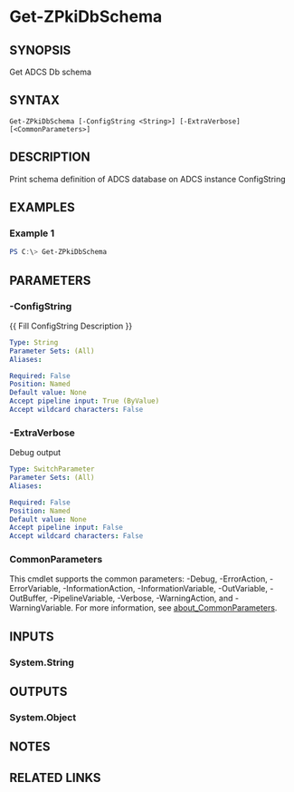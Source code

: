 ﻿---
external help file: ZPkiPsCore.dll-Help.xml
Module Name: ZPki
online version:
schema: 2.0.0
---

# Get-ZPkiDbSchema

## SYNOPSIS
Get ADCS Db schema

## SYNTAX

```
Get-ZPkiDbSchema [-ConfigString <String>] [-ExtraVerbose] [<CommonParameters>]
```

## DESCRIPTION
Print schema definition of ADCS database on ADCS instance ConfigString

## EXAMPLES

### Example 1
```powershell
PS C:\> Get-ZPkiDbSchema
```

## PARAMETERS

### -ConfigString
{{ Fill ConfigString Description }}

```yaml
Type: String
Parameter Sets: (All)
Aliases:

Required: False
Position: Named
Default value: None
Accept pipeline input: True (ByValue)
Accept wildcard characters: False
```

### -ExtraVerbose
Debug output

```yaml
Type: SwitchParameter
Parameter Sets: (All)
Aliases:

Required: False
Position: Named
Default value: None
Accept pipeline input: False
Accept wildcard characters: False
```

### CommonParameters
This cmdlet supports the common parameters: -Debug, -ErrorAction, -ErrorVariable, -InformationAction, -InformationVariable, -OutVariable, -OutBuffer, -PipelineVariable, -Verbose, -WarningAction, and -WarningVariable. For more information, see [about_CommonParameters](http://go.microsoft.com/fwlink/?LinkID=113216).

## INPUTS

### System.String

## OUTPUTS

### System.Object
## NOTES

## RELATED LINKS

